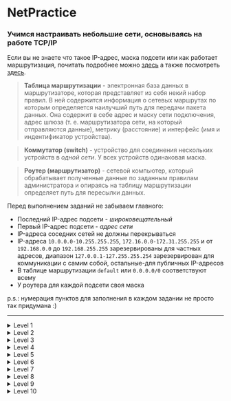 # NetPractice

### Учимся настраивать небольшие сети, основываясь на работе TCP/IP

Если вы не знаете что такое IP-адрес, маска подсети или как работает
маршрутизация, почитать подробнее можно
[здесь](https://github.com/evgenkarlson/ALL_SCHOOL_42/blob/master/00_Projects__(Основное_Обучение)/00_Global_(begin_cadet)/02____netwhat/answers_to_netwhat.md)
а также посмотреть [здесь](https://www.youtube.com/watch?v=rLUzYeLdM0k).

> __Таблица маршрутизации__ - электронная база данных в маршрутизаторе, 
> которая представляет из себя некий набор правил.
> В ней содержится информация о сетевых маршрутах по которым определяется наилучший путь
> для передачи пакета данных. Она содержит в себе адрес и маску сети
> подключения, адрес шлюза (т. е. маршрутизатора сети, на который отправляются данные),
> метрику (расстояние) и интерфейс (имя и индентификатор устройства).

> __Коммутатор (switch)__ - устройство для соединения нескольких устройств
> в _одной сети_. У всех устройств одинаковая маска.

> __Роутер (маршрутизатор)__ - сетевой компьютер, который обрабатывает
> полученные данные по заданным правилам администратора
> и опираясь на таблицу маршрутизации определяет
> путь для пересылки данных.

Перед выполнением заданий не забываем главного:
+ Последний IP-адрес подсети - _широковещательный_
+ Первый IP-адрес подсети - _адрес сети_
+ IP-адреса соседних сетей не должны перекрываться
+ IP-адреса `10.0.0.0-10.255.255.255`, 
`172.16.0.0-172.31.255.255` и от `192.168.0.0` до `192.168.255.255` 
зарезервированы для частных адресов, диапазон `127.0.0.1-127.255.255.254`
зарезервирован
для коммуникации с самим собой, остальные-для публичных IP-адресов
+ В таблице маршрутизации `default` или `0.0.0.0/0` соответствуют всему
+ У роутера для каждой подсети своя маска

p.s.: нумерация пунктов для заполнения в каждом задании не просто так придумана :)
___



<details>
  <summary>Level 1</summary>
  <img src="https://github.com/Sglossu/NetPractice/blob/main/img/1.png?raw=true" alt="level1"></img>
</details>

<details>
  <summary>Level 2</summary>
  <img src="https://github.com/Sglossu/NetPractice/blob/main/img/2.png?raw=true" alt="level2"></img>
</details>

<details>
  <summary>Level 3</summary>
  <img src="https://github.com/Sglossu/NetPractice/blob/main/img/3.png?raw=true" alt="level3"></img>
</details>

<details>
  <summary>Level 4</summary>
  <img src="https://github.com/Sglossu/NetPractice/blob/main/img/4.png?raw=true" alt="level4"></img>
</details>

<details>
  <summary>Level 5</summary>
  <img src="https://github.com/Sglossu/NetPractice/blob/main/img/5.png?raw=true" alt="level5"></img>
</details>

<details>
  <summary>Level 6</summary>
  <img src="https://github.com/Sglossu/NetPractice/blob/main/img/6.png?raw=true" alt="level6"></img>
</details>

<details>
  <summary>Level 7</summary>
  <img src="https://github.com/Sglossu/NetPractice/blob/main/img/7.png?raw=true" alt="level7"></img>
</details>

<details>
  <summary>Level 8</summary>
  <img src="https://github.com/Sglossu/NetPractice/blob/main/img/8.png?raw=true" alt="level8"></img>
</details>

<details>
  <summary>Level 9</summary>
  <img src="https://github.com/Sglossu/NetPractice/blob/main/img/9.png?raw=true" alt="level9"></img>
</details>

<details>
  <summary>Level 10</summary>
  <img src="https://github.com/Sglossu/NetPractice/blob/main/img/10.png?raw=true"></img>
</details>
